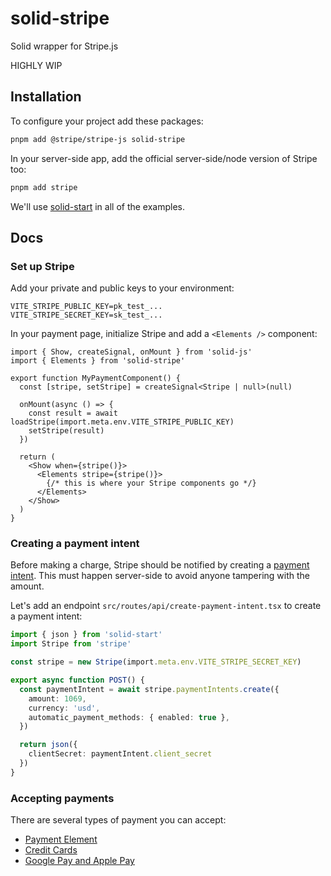 # solid-stripe

Solid wrapper for Stripe.js

HIGHLY WIP

## Installation

To configure your project add these packages:

```bash
pnpm add @stripe/stripe-js solid-stripe
```

In your server-side app, add the official server-side/node version of Stripe too:

```bash
pnpm add stripe
```

We'll use [solid-start](https://github.com/solidjs/solid-start) in all of the examples.

## Docs

### Set up Stripe

Add your private and public keys to your environment:

```
VITE_STRIPE_PUBLIC_KEY=pk_test_...
VITE_STRIPE_SECRET_KEY=sk_test_...
```

In your payment page, initialize Stripe and add a `<Elements />` component:

```tsx
import { Show, createSignal, onMount } from 'solid-js'
import { Elements } from 'solid-stripe'

export function MyPaymentComponent() {
  const [stripe, setStripe] = createSignal<Stripe | null>(null)

  onMount(async () => {
    const result = await loadStripe(import.meta.env.VITE_STRIPE_PUBLIC_KEY)
    setStripe(result)
  })

  return (
    <Show when={stripe()}>
      <Elements stripe={stripe()}>
        {/* this is where your Stripe components go */}
      </Elements>
    </Show>
  )
}
```

### Creating a payment intent

Before making a charge, Stripe should be notified by creating a [payment intent](https://stripe.com/docs/api/payment_intents). This must happen server-side to avoid anyone tampering with the amount.

Let's add an endpoint `src/routes/api/create-payment-intent.tsx` to create a payment intent:

```ts
import { json } from 'solid-start'
import Stripe from 'stripe'

const stripe = new Stripe(import.meta.env.VITE_STRIPE_SECRET_KEY)

export async function POST() {
  const paymentIntent = await stripe.paymentIntents.create({
    amount: 1069,
    currency: 'usd',
    automatic_payment_methods: { enabled: true },
  })

  return json({
    clientSecret: paymentIntent.client_secret
  })
}
```

### Accepting payments

There are several types of payment you can accept:

- [Payment Element](https://github.com/wobsoriano/solid-stripe/tree/master/src/payment-element)
- [Credit Cards](https://github.com/wobsoriano/solid-stripe/tree/master/src/credit-cards)
- [Google Pay and Apple Pay](https://github.com/wobsoriano/solid-stripe/tree/master/src/googlepay-applepay)

